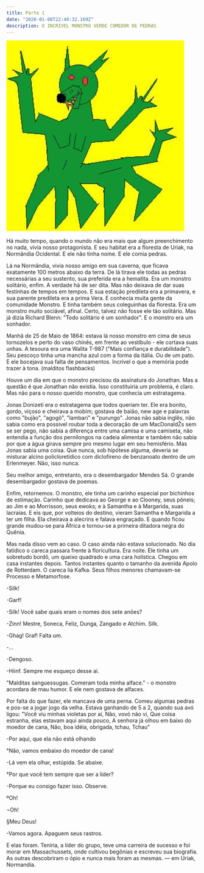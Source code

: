 ```yaml
---
title: Parte 1
date: "2020-01-08T22:40:32.169Z"
description: O INCRIVEL MONSTRO VERDE COMEDOR DE PEDRAS
---
```


![Monstro Verde](../../assets/mv.jpg)

Há muito tempo, quando o mundo não era mais que algum preenchimento no nada, vivia nosso protagonista. E seu habitat era a floresta de Uriak, na Normândia Ocidental. E ele não tinha nome. E ele comia pedras.

Lá na Normândia, vivia nosso amigo em sua caverna, que ficava exatamente 100 metros abaixo da terra. De lá tirava ele todas as pedras necessárias a seu sustento, sua preferida era a hematita.
Era um monstro solitário, enfim. A verdade há de ser dita. Mas não deixava de dar suas festinhas de tempos em tempos. E sua estação predileta era a primavera, e sua parente predileta era a prima Vera. E conhecia muita gente da comunidade Monstro. E tinha também seus coleguinhas da floresta. Era um monstro muito sociável, afinal. Certo, talvez não fosse ele tão solitário. Mas já dizia Richard Blenn: "Todo solitário é um sonhador". E o monstro era um sonhador.

Manhã de 25 de Maio de 1864: estava lá nosso monstro em cima de seus tornozelos e perto do vaso chinês, em frente ao vestíbulo - ele cortava suas unhas. A tesoura era uma Walita T-987 ("Mais confiança e durabilidade"). Seu pescoço tinha uma mancha azul com a forma da itália. Ou de um pato. E ele bocejava sua falta de pensamentos. Incrível o que a memória pode trazer à tona. (malditos flashbacks)

Houve um dia em que o monstro precisou da assinatura do Jonathan. Mas a questão é que Jonathan não existia. Isso constituiria um problema, é claro. Mas não para o nosso querido monstro, que conhecia um estratagema.

Jonas Donizeti era o estratagema que todos queriam ter. Ele era bonito, gordo, viçoso e cheirava a mobim; gostava de baião, new age e palavras como "bujão", "agogô", "lambari" e "purungo". Jonas não sabia inglês, não sabia como era possível roubar toda a decoração de um MacDonaldŽs sem se ser pego, não sabia a diferença entre uma camisa e uma camiseta, não entendia a função dos pernilongos na cadeia alimentar e também não sabia por que a água girava sempre pro mesmo lugar em seu hemisfério. Mas Jonas sabia uma coisa. Que nunca, sob hipótese alguma, deveria se misturar alcino policloretídico com diclofireno de benzanoato dentro de um Erlenmeyer. Não, isso nunca.

Seu melhor amigo, entretanto, era o desembargador Mendes Sá.
O grande desembargador gostava de poemas.

Enfim, retornemos. O monstro, ele tinha um carinho especial por bichinhos de estimação. Carinho que dedicava ao George e ao Clooney, seus pôneis; ao Jim e ao Morrisson, seus ewoks; e à Samantha e à Margarida, suas lacraias. E eis que, por volteios do destino, vieram Samantha e Margarida a ter um filha. Ela cheirava a alecrins e falava engraçado. E quando ficou grande mudou-se para África e tornou-se a primeira ditadora negra do Quênia.

Mas nada disso vem ao caso. O caso ainda não estava solucionado.
No dia fatídico o careca passara frente à floricultura. Era noite. Ele tinha um sobretudo bordô, um queixo quadrado e uma cara holística. Chegou em casa instantes depois. Tantos instantes quanto o tamanho da avenida Apolo de Rotterdam. O careca lia Kafka. Seus filhos menores chamavam-se Processo e Metamorfose.

-Silk!

-Garf!

-Silk! Você sabe quais eram o nomes dos sete anões?

-Zinn! Mestre, Soneca, Feliz, Dunga, Zangado e Atchim. Silk.

-Ghag! Graf! Falta um.

-...

-Dengoso.

-Hiinf. Sempre me esqueço desse aí.

"Malditas sanguessugas. Comeram toda minha alface." - o monstro acordara de mau humor. E ele nem gostava de alfaces.

Por falta do que fazer, ele mancava de uma perna. Comeu algumas pedras e pos-se a jogar jogo da velha. Estava ganhando de 5 a 2, quando sua avó ligou: "Você viu minhas violetas por aí, Não, vovó não vi, Que coisa estranha, elas estavam aqui ainda pouco, A senhora já olhou em baixo do moedor de cana, Não, boa idéia, obrigada, tchau, Tchau"

-Por aqui, que ela não está olhando

°Não, vamos embaixo do moedor de cana!

-Lá vem ela olhar, estúpida. Se abaixe.

°Por que você tem sempre que ser a líder?

-Porque eu consigo fazer isso. Observe.

ºOh!

¬Oh!

§Meu Deus!

-Vamos agora. Apaguem seus rastros.

E elas foram. Teníria, a líder do grupo, teve uma carreira de sucesso e foi morar em Massachussets, onde cultivou begônias e escreveu sua biografia.
As outras descobriram o ópio e nunca mais foram as mesmas. — em Uriak, Normandia.